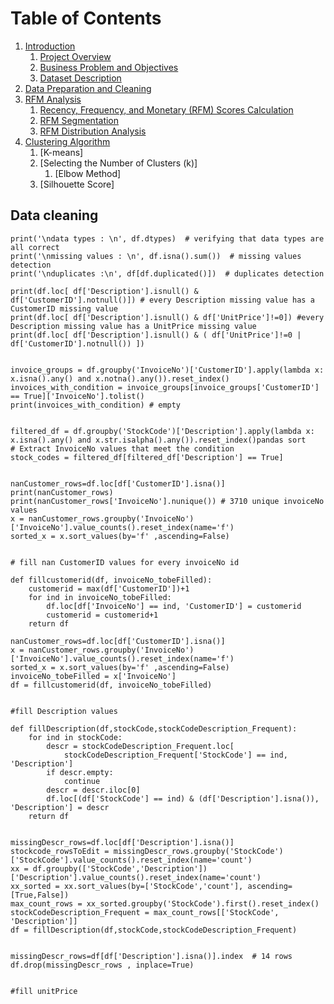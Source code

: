 # Table of Contents
1. [Introduction](#Introduction)
   1. [Project Overview](#project-overview)
   2. [Business Problem and Objectives](#Business-Problem)
   3. [Dataset Description](#dataset-description)
2. [Data Preparation and Cleaning](#data-cleaning)
3. [RFM Analysis](#rfm-analysis)
   1. [Recency, Frequency, and Monetary (RFM) Scores Calculation](#rfm-scores)
   2. [RFM Segmentation](#rfm-segmentation)
   3. [RFM Distribution Analysis](#rfm-distribution)
4. [Clustering Algorithm](clustering-algorithm)
   1. [K-means]
   2. [Selecting the Number of Clusters (k)]
      1. [Elbow Method]
   3. [Silhouette Score]

## Data cleaning

```  
print('\ndata types : \n', df.dtypes)  # verifying that data types are all correct
print('\nmissing values : \n', df.isna().sum())  # missing values detection
print('\nduplicates :\n', df[df.duplicated()])  # duplicates detection

print(df.loc[ df['Description'].isnull() & df['CustomerID'].notnull()]) # every Description missing value has a CustomerID missing value
print(df.loc[ df['Description'].isnull() & df['UnitPrice']!=0]) #every Description missing value has a UnitPrice missing value
print(df.loc[ df['Description'].isnull() & ( df['UnitPrice']!=0 | df['CustomerID'].notnull()) ])


invoice_groups = df.groupby('InvoiceNo')['CustomerID'].apply(lambda x: x.isna().any() and x.notna().any()).reset_index()
invoices_with_condition = invoice_groups[invoice_groups['CustomerID'] == True]['InvoiceNo'].tolist()
print(invoices_with_condition) # empty


filtered_df = df.groupby('StockCode')['Description'].apply(lambda x: x.isna().any() and x.str.isalpha().any()).reset_index()pandas sort
# Extract InvoiceNo values that meet the condition
stock_codes = filtered_df[filtered_df['Description'] == True]


nanCustomer_rows=df.loc[df['CustomerID'].isna()]
print(nanCustomer_rows)
print(nanCustomer_rows['InvoiceNo'].nunique()) # 3710 unique invoiceNo values
x = nanCustomer_rows.groupby('InvoiceNo')['InvoiceNo'].value_counts().reset_index(name='f')
sorted_x = x.sort_values(by='f' ,ascending=False)


# fill nan CustomerID values for every invoiceNo id

def fillcustomerid(df, invoiceNo_tobeFilled):
    customerid = max(df['CustomerID'])+1
    for ind in invoiceNo_tobeFilled:
        df.loc[df['InvoiceNo'] == ind, 'CustomerID'] = customerid
        customerid = customerid+1
    return df

nanCustomer_rows=df.loc[df['CustomerID'].isna()]
x = nanCustomer_rows.groupby('InvoiceNo')['InvoiceNo'].value_counts().reset_index(name='f')
sorted_x = x.sort_values(by='f' ,ascending=False)
invoiceNo_tobeFilled = x['InvoiceNo']
df = fillcustomerid(df, invoiceNo_tobeFilled)


#fill Description values

def fillDescription(df,stockCode,stockCodeDescription_Frequent):
    for ind in stockCode:
        descr = stockCodeDescription_Frequent.loc[
            stockCodeDescription_Frequent['StockCode'] == ind, 'Description']
        if descr.empty:
            continue
        descr = descr.iloc[0]
        df.loc[(df['StockCode'] == ind) & (df['Description'].isna()), 'Description'] = descr
    return df


missingDescr_rows=df.loc[df['Description'].isna()]
stockcode_rowsToEdit = missingDescr_rows.groupby('StockCode')['StockCode'].value_counts().reset_index(name='count')
xx = df.groupby(['StockCode','Description'])['Description'].value_counts().reset_index(name='count')
xx_sorted = xx.sort_values(by=['StockCode','count'], ascending=[True,False])
max_count_rows = xx_sorted.groupby('StockCode').first().reset_index()
stockCodeDescription_Frequent = max_count_rows[['StockCode', 'Description']]
df = fillDescription(df,stockCode,stockCodeDescription_Frequent)


missingDescr_rows=df[df['Description'].isna()].index  # 14 rows
df.drop(missingDescr_rows , inplace=True)


#fill unitPrice

```




